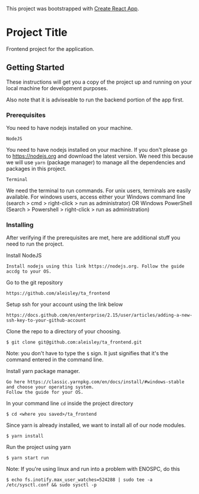 This project was bootstrapped with [Create React App](https://github.com/facebook/create-react-app).

# Project Title

Frontend project for the application.

## Getting Started

These instructions will get you a copy of the project up and running on your local machine for development purposes.

Also note that it is adviseable to run the backend portion of the app first.

### Prerequisites

You need to have nodejs installed on your machine.

```
NodeJS
```
You need to have nodejs installed on your machine. If you don't please go to https://nodejs.org and download the latest version. We need this because we will use `yarn` (package manager) to manage all the dependencies and packages in this project.

```
Terminal
```
We need the terminal to run commands. For unix users, terminals are easily available. For windows users, access either your Windows command line (search > cmd > right-click > run as administrator) OR Windows PowerShell (Search > Powershell > right-click > run as administration)

### Installing

After verifying if the prerequisites are met, here are additional stuff you need to run the project.

Install NodeJS
```
Install nodejs using this link https://nodejs.org. Follow the guide accdg to your OS.
```

Go to the git repository
```
https://github.com/aleisley/ta_frontend
```

Setup ssh for your account using the link below
```
https://docs.github.com/en/enterprise/2.15/user/articles/adding-a-new-ssh-key-to-your-github-account
```

Clone the repo to a directory of your choosing.
```
$ git clone git@github.com:aleisley/ta_frontend.git
```

Note: you don't have to type the `$` sign. It just signifies that it's the command entered in the command line.


Install yarn package manager.
```
Go here https://classic.yarnpkg.com/en/docs/install/#windows-stable and choose your operating system.
Follow the guide for your OS.
```

In your command line `cd` inside the project directory
```
$ cd <where you saved>/ta_frontend
```

Since yarn is already installed, we want to install all of our node modules.
```
$ yarn install
```

Run the project using yarn
```
$ yarn start run
```

Note: If you're using linux and run into a problem with ENOSPC, do this
```
$ echo fs.inotify.max_user_watches=524288 | sudo tee -a /etc/sysctl.conf && sudo sysctl -p
```
